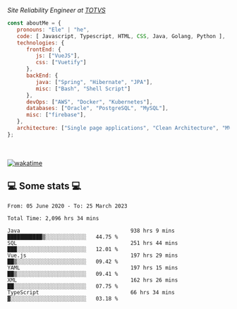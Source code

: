 <p><em>Site Reliability Engineer at <a href="https://www.totvs.com/">TOTVS</a></br>
</em></p>


```javascript
const aboutMe = {
   pronouns: "Ele" | "he",
   code: [ Javascript, Typescript, HTML, CSS, Java, Golang, Python ],
   technologies: {
      frontEnd: {
         js: ["VueJS"],
         css: ["Vuetify"]
      },
      backEnd: {
         java: ["Spring", "Hibernate", "JPA"],
         misc: ["Bash", "Shell Script"]
      },
      devOps: ["AWS", "Docker", "Kubernetes"],
      databases: ["Oracle", "PostgreSQL", "MySQL"],
      misc: ["firebase"],
   },
   architecture: ["Single page applications", "Clean Architecture", "MVC", "Microservices"],
};
```
</br></br>
[![wakatime](https://wakatime.com/badge/user/a3a8ed06-d304-4d6b-bc86-4adc418cdea7.svg)](https://wakatime.com/@a3a8ed06-d304-4d6b-bc86-4adc418cdea7)
<h2>💻 Some stats 💻</h2>

<!--START_SECTION:waka-->

```text
From: 05 June 2020 - To: 25 March 2023

Total Time: 2,096 hrs 34 mins

Java                                   938 hrs 9 mins  ███████████▒░░░░░░░░░░░░░   44.75 %
SQL                                    251 hrs 44 mins ███░░░░░░░░░░░░░░░░░░░░░░   12.01 %
Vue.js                                 197 hrs 29 mins ██▒░░░░░░░░░░░░░░░░░░░░░░   09.42 %
YAML                                   197 hrs 15 mins ██▒░░░░░░░░░░░░░░░░░░░░░░   09.41 %
XML                                    162 hrs 26 mins ██░░░░░░░░░░░░░░░░░░░░░░░   07.75 %
TypeScript                             66 hrs 34 mins  ▓░░░░░░░░░░░░░░░░░░░░░░░░   03.18 %
```

<!--END_SECTION:waka-->
